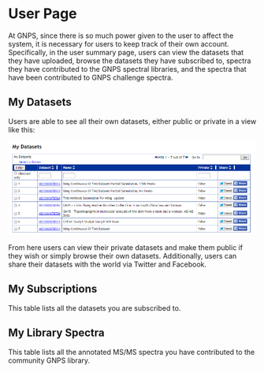 # User Page

At GNPS, since there is so much power given to the user to affect the system, it is necessary for users to keep track of their own account. Specifically, in the user summary page, users can view the datasets that they have uploaded, browse the datasets they have subscribed to, spectra they have contributed to the GNPS spectral libraries, and the spectra that have been contributed to GNPS challenge spectra.


## My Datasets

Users are able to see all their own datasets, either public or private in a view like this:

![img](img/user/datasets.png)

From here users can view their private datasets and make them public if they wish or simply browse their own datasets. Additionally, users can share their datasets with the world via Twitter and Facebook.

## My Subscriptions

This table lists all the datasets you are subscribed to.

## My Library Spectra

This table lists all the annotated MS/MS spectra you have contributed to the community GNPS library. 
